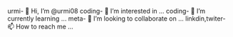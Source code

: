 urmi- 👋 Hi, I’m @urmi08
coding- 👀 I’m interested in ...
coding- 🌱 I’m currently learning ...
meta- 💞️ I’m looking to collaborate on ...
linkdin,twiter- 📫 How to reach me ...

<!---
urmi08/urmi08 is a ✨ special ✨ repository because its `README.md` (this file) appears on your GitHub profile.
You can click the Preview link to take a look at your changes.
--->
